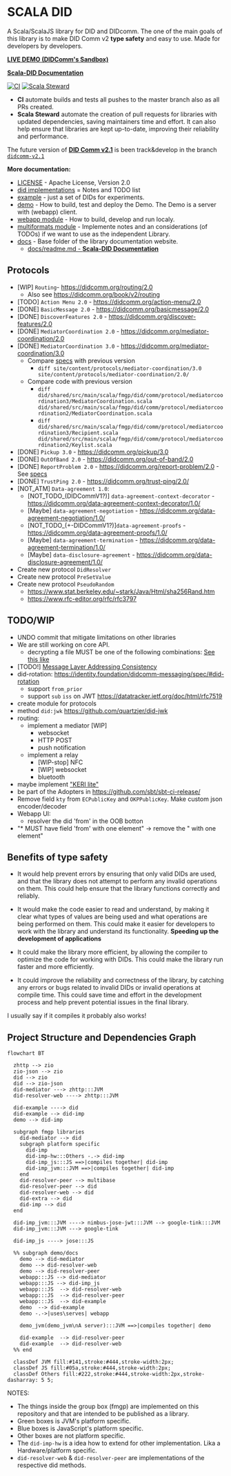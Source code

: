 # SCALA DID

A Scala/ScalaJS library for DID and DIDcomm.
The one of the main goals of this library is to make DID Comm v2 **type safety** and easy to use.
Made for developers by developers.

[**LIVE DEMO (DIDComm's Sandbox)**](https://did.fmgp.app/)

[**Scala-DID Documentation**](./docs/readme.md)

[![CI](https://github.com/FabioPinheiro/scala-did/actions/workflows/ci.yml/badge.svg)](https://github.com/FabioPinheiro/scala-did/actions/workflows/ci.yml)
[![Scala Steward](https://github.com/FabioPinheiro/scala-did/actions/workflows/scala-steward.yml/badge.svg)](https://github.com/FabioPinheiro/scala-did/actions/workflows/scala-steward.yml)
 - **CI** automate builds and tests all pushes to the master branch also as all PRs created.
 - **Scala Steward** automate the creation of pull requests for libraries with updated dependencies, saving maintainers time and effort. It can also help ensure that libraries are kept up-to-date, improving their reliability and performance.

The future version of [**DID Comm v2.1**](https://identity.foundation/didcomm-messaging/spec/v2.1/) is been track&develop in the branch [`didcomm-v2.1`](https://github.com/FabioPinheiro/scala-did/tree/didcomm-v2.1)

**More documentation:**
- [LICENSE](LICENSE) - Apache License, Version 2.0
- [did implementations](did-imp/README.md) = Notes and TODO list
- [example](did-example/README.md) - just a set of DIDs for experiments.
- [demo](demo/README.md) - How to build, test and deploy the Demo. The Demo is a server with (webapp) client.  
- [webapp module](webapp/README.md) - How to build, develop and run localy.
- [multiformats module](multiformats/README.md) - Implemente notes and an considerations (of TODOs) if we want to use as the independent Library.
- [docs](docs/) - Base folder of the library documentation website.
  - [docs/readme.md - **Scala-DID Documentation**](docs/readme.md)

## Protocols
- [WIP] `Routing`- https://didcomm.org/routing/2.0
  - Also see https://didcomm.org/book/v2/routing
- [TODO] `Action Menu 2.0` - https://didcomm.org/action-menu/2.0
- [DONE] `BasicMessage 2.0` - https://didcomm.org/basicmessage/2.0
- [DONE] `DiscoverFeatures 2.0` - https://didcomm.org/discover-features/2.0
- [DONE] `MediatorCoordination 2.0` - https://didcomm.org/mediator-coordination/2.0
- [DONE] `MediatorCoordination 3.0` - https://didcomm.org/mediator-coordination/3.0
  - Compare [specs](https://github.com/decentralized-identity/didcomm.org/tree/main) with previous version
    - `diff site/content/protocols/mediator-coordination/3.0 site/content/protocols/mediator-coordination/2.0/`
  - Compare code with previous version
    - `diff did/shared/src/main/scala/fmgp/did/comm/protocol/mediatorcoordination3/MediatorCoordination.scala did/shared/src/main/scala/fmgp/did/comm/protocol/mediatorcoordination2/MediatorCoordination.scala`
    - `diff did/shared/src/main/scala/fmgp/did/comm/protocol/mediatorcoordination3/Recipient.scala did/shared/src/main/scala/fmgp/did/comm/protocol/mediatorcoordination2/Keylist.scala`
- [DONE] `Pickup 3.0` - https://didcomm.org/pickup/3.0
- [DONE] `OutOfBand 2.0` - https://didcomm.org/out-of-band/2.0
- [DONE] `ReportProblem 2.0` - https://didcomm.org/report-problem/2.0 - See [specs](https://identity.foundation/didcomm-messaging/spec/#problem-reports)
- [DONE] `TrustPing 2.0` - https://didcomm.org/trust-ping/2.0/
- [NOT_ATM] `Data-agreement 1.0`:
  - [NOT_TODO_(DIDCommV1?)] `data-agreement-context-decorator` - https://didcomm.org/data-agreement-context-decorator/1.0/
  - [Maybe] `data-agreement-negotiation` - https://didcomm.org/data-agreement-negotiation/1.0/
  - [NOT_TODO_(+-DIDCommV1?)]`data-agreement-proofs` - https://didcomm.org/data-agreement-proofs/1.0/
  - [Maybe] `data-agreement-termination` - https://didcomm.org/data-agreement-termination/1.0/
  - [Maybe] `data-disclosure-agreement` - https://didcomm.org/data-disclosure-agreement/1.0/
- Create new protocol `DidResolver`
- Create new protocol `PreSetValue`
- Create new protocol `PseudoRandom`
  - https://www.stat.berkeley.edu/~stark/Java/Html/sha256Rand.htm
  - https://www.rfc-editor.org/rfc/rfc3797

## TODO/WIP

- UNDO commit that mitigate limitations on other libraries
- We are still working on core API.
  - decrypting a file MUST be one of the following combinations: [See this like](https://identity.foundation/didcomm-messaging/spec/#iana-media-types)
- [TODO!] [Message Layer Addressing Consistency](https://identity.foundation/didcomm-messaging/spec/#message-layer-addressing-consistency)
- did-rotation: https://identity.foundation/didcomm-messaging/spec/#did-rotation
  - support `from_prior`
  - support `sub` `iss` on JWT https://datatracker.ietf.org/doc/html/rfc7519
- create module for protocols
- method `did:jwk` https://github.com/quartzjer/did-jwk
- routing:
  - implement a mediator [WIP]
    - websocket
    - HTTP POST
    - push notification
  - implement a relay
    - [WIP-stop] NFC
    - [WIP] websocket
    - bluetooth
- maybe implement ["KERI lite"](https://docs.google.com/presentation/d/1ksqVxeCAvqLjr67htWZ4JYaSnI8TUZIO7tDMF5npHTo/edit#slide=id.g1ca1fd90f33_0_0)
- be part of the Adopters in https://github.com/sbt/sbt-ci-release/
- Remove field `kty` from `ECPublicKey` and `OKPPublicKey`. Make custom json encoder/decoder
- Webapp UI:
  - resolver the did 'from' in the OOB botton
- "* MUST have field 'from' with one element" -> remove the " with one element"

## Benefits of type safety

- It would help prevent errors by ensuring that only valid DIDs are used, and that the library does not attempt to perform any invalid operations on them. This could help ensure that the library functions correctly and reliably.

- It would make the code easier to read and understand, by making it clear what types of values are being used and what operations are being performed on them. This could make it easier for developers to work with the library and understand its functionality. **Speeding up the development of applications**

- It could make the library more efficient, by allowing the compiler to optimize the code for working with DIDs. This could make the library run faster and more efficiently.

- It could improve the reliability and correctness of the library, by catching any errors or bugs related to invalid DIDs or invalid operations at compile time. This could save time and effort in the development process and help prevent potential issues in the final library.

I usually say if it compiles it probably also works! 

## Project Structure and Dependencies Graph

```mermaid
flowchart BT

  zhttp --> zio
  zio-json --> zio
  did --> zio
  did --> zio-json
  did-mediator ---> zhttp:::JVM
  did-resolver-web ----> zhttp:::JVM
  
  did-example ----> did
  did-example --> did-imp
  demo --> did-imp 

  subgraph fmgp libraries
    did-mediator --> did 
    subgraph platform specific
      did-imp
      did-imp-hw:::Others -.-> did-imp
      did-imp_js:::JS ==>|compiles together| did-imp
      did-imp_jvm:::JVM ==>|compiles together| did-imp
    end
    did-resolver-peer --> multibase
    did-resolver-peer --> did
    did-resolver-web --> did
    did-extra --> did
    did-imp --> did
  end

  did-imp_jvm:::JVM ----> nimbus-jose-jwt:::JVM --> google-tink:::JVM
  did-imp_jvm:::JVM ---> google-tink

  did-imp_js ----> jose:::JS

  %% subgraph demo/docs
    demo --> did-mediator
    demo --> did-resolver-web
    demo --> did-resolver-peer
    webapp:::JS --> did-mediator
    webapp:::JS --> did-imp_js
    webapp:::JS  --> did-resolver-web
    webapp:::JS  --> did-resolver-peer
    webapp:::JS  --> did-example
    demo  --> did-example
    demo -.->|uses\serves| webapp

    demo_jvm(demo_jvm\nA server):::JVM ==>|compiles together| demo

    did-example  --> did-resolver-peer
    did-example  --> did-resolver-web
  %% end

  classDef JVM fill:#141,stroke:#444,stroke-width:2px;
  classDef JS fill:#05a,stroke:#444,stroke-width:2px;
  classDef Others fill:#222,stroke:#444,stroke-width:2px,stroke-dasharray: 5 5;

```

NOTES:

- The things inside the group box (fmgp) are implemented on this repository and that are intended to be published as a library.
- Green boxes is JVM's platform specific.
- Blue boxes is JavaScript's platform specific.
- Other boxes are not platform specific.
- The `did-imp-hw` is a idea how to extend for other implementation. Lika a Hardware/platform specific.
- `did-resolver-web` & `did-resolver-peer` are implementations of the respective did methods.

